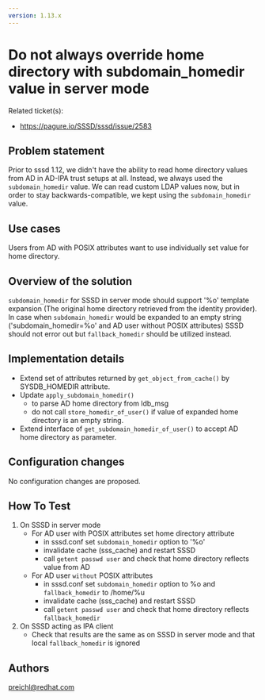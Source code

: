 ```yaml
---
version: 1.13.x
---
```


# Do not always override home directory with subdomain_homedir value in server mode

Related ticket(s):

  - <https://pagure.io/SSSD/sssd/issue/2583>

## Problem statement

Prior to sssd 1.12, we didn't have the ability to read home directory values from AD in AD-IPA trust setups at all. Instead, we always used the `subdomain_homedir` value. We can read custom LDAP values now, but in order to stay backwards-compatible, we kept using the `subdomain_homedir` value.

## Use cases

Users from AD with POSIX attributes want to use individually set value for home directory.

## Overview of the solution

`subdomain_homedir` for SSSD in server mode should support '%o' template expansion (The original home directory retrieved from the identity provider). In case when `subdomain_homedir` would be expanded to an empty string ('subdomain_homedir=%o' and AD user without POSIX attributes) SSSD should not error out but `fallback_homedir` should be utilized instead.

## Implementation details

  - Extend set of attributes returned by `get_object_from_cache()` by SYSDB_HOMEDIR attribute.
  - Update `apply_subdomain_homedir()`
    - to parse AD home directory from ldb_msg
    - do not call `store_homedir_of_user()` if value of expanded home directory is an empty string.
  - Extend interface of `get_subdomain_homedir_of_user()` to accept AD home directory as parameter.

## Configuration changes

No configuration changes are proposed.

## How To Test

1.  On SSSD in server mode
    - For AD user with POSIX attributes set home directory attribute
        - in sssd.conf set `subdomain_homedir` option to '%o'
        - invalidate cache (sss_cache) and restart SSSD
        - call `getent passwd user` and check that home directory reflects value from AD
    - For AD user `without` POSIX attributes
        - in sssd.conf set `subdomain_homedir` option to %o and `fallback_homedir` to /home/%u
        - invalidate cache (sss_cache) and restart SSSD
        - call `getent passwd user` and check that home directory reflects `fallback_homedir`
2.  On SSSD acting as IPA client
    - Check that results are the same as on SSSD in server mode and that local `fallback_homedir` is ignored

## Authors

[<preichl@redhat.com>](mailto:preichl@redhat.com)
